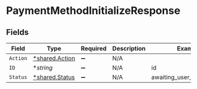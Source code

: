 # PaymentMethodInitializeResponse


## Fields

| Field                                                  | Type                                                   | Required                                               | Description                                            | Example                                                |
| ------------------------------------------------------ | ------------------------------------------------------ | ------------------------------------------------------ | ------------------------------------------------------ | ------------------------------------------------------ |
| `Action`                                               | [*shared.Action](../../../pkg/models/shared/action.md) | :heavy_minus_sign:                                     | N/A                                                    |                                                        |
| `ID`                                                   | **string*                                              | :heavy_minus_sign:                                     | N/A                                                    | id                                                     |
| `Status`                                               | [*shared.Status](../../../pkg/models/shared/status.md) | :heavy_minus_sign:                                     | N/A                                                    | awaiting_user_confirmation                             |